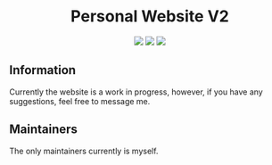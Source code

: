<h1 align="center">Personal Website V2</h1>

<p align="center">
    <a href="https://kyed3.dk/"><img src="https://img.shields.io/badge/Website-Link-blue?style=for-the-badge" /></a>
    <img src="https://img.shields.io/website?down_color=critical&down_message=Offline&label=Website%20Status&style=for-the-badge&up_color=success&up_message=Online&url=https%3A%2F%2Fkyed3.dk%2F" />
    <img src="https://img.shields.io/github/v/release/jaggemand/personal-website-v2?color=critical&label=Release&style=for-the-badge" />
</p>

## Information

Currently the website is a work in progress, however, if you have any suggestions, feel free to message me.

## Maintainers

The only maintainers currently is myself.
